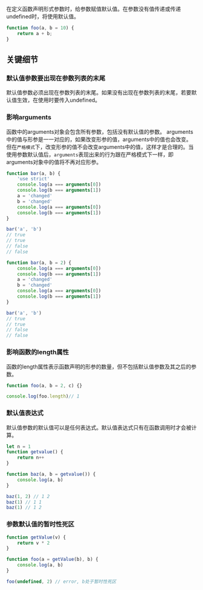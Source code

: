 在定义函数声明形式参数时，给参数赋值默认值。在参数没有值传递或传递undefined时，将使用默认值。

```js
function foo(a, b = 10) {
    return a + b;
}
```

## 关键细节
### 默认值参数要出现在参数列表的末尾
默认值参数必须出现在参数列表的末尾。如果没有出现在参数列表的末尾，若要默认值生效，在使用时要传入undefined。

### 影响arguments
函数中的arguments对象会包含所有参数，包括没有默认值的参数。
arguments中的值与形参是一一对应的，如果改变形参的值，arguments中的值也会改变。但在`严格模式`下，改变形参的值不会改变arguments中的值，这样才是合理的。当使用参数默认值后，`arguments`表现出来的行为跟在严格模式下一样，即arguments对象中的值将不再对应形参。

```js
function bar(a, b) {
    'use strict'
    console.log(a === arguments[0])
    console.log(b === arguments[1])
    a = 'changed'
    b = 'changed'
    console.log(a === arguments[0])
    console.log(b === arguments[1])
}

bar('a', 'b')
// true
// true
// false
// false

function bar(a, b = 2) {
    console.log(a === arguments[0])
    console.log(b === arguments[1])
    a = 'changed'
    b = 'changed'
    console.log(a === arguments[0])
    console.log(b === arguments[1])
}

bar('a', 'b')
// true
// true
// false
// false
```

### 影响函数的length属性
函数的length属性表示函数声明的形参的数量，但不包括默认值参数及其之后的参数。

```js
function foo(a, b = 2, c) {}

console.log(foo.length)// 1
```

### 默认值表达式
默认值参数的默认值可以是任何表达式。默认值表达式只有在函数调用时才会被计算。

```js
let n = 1
function getvalue() {
    return n++
}

function baz(a, b = getvalue()) {
    console.log(a, b)
}

baz(1, 2) // 1 2
baz(1) // 1 1
baz(1) // 1 2
```

### 参数默认值的暂时性死区

```js
function getValue(v) {
    return v * 2
}

function foo(a = getValue(b), b) {
    console.log(a, b)
}

foo(undefined, 2) // error, b处于暂时性死区
```